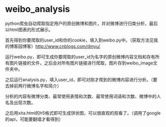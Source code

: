 # weibo_analysis
python爬虫自动爬取指定用户的原创微博和图片，并对微博进行归类分析，最后以html图表的形式展示。

首先得到你要爬取的user_id和你的cookie，填入到weibo.py中。（获取方法见我的博客园博客）http://www.cnblogs.com/dmyu/ 

运行weibo.py，即可生成你要爬取的user_id为名字的原创微博内容文档和存有所有图片链接的文件，之后会对所有图片链接进行爬取，图片存到weibo_image文件夹中。

之后运行analysis.py，填入user_id，即可对刚才爬到的微博内容进行分析。（要去掉前两行微博名字和简介）

分析的内容有微博分类、最常使用表情和次数、最常使用词语和次数、微博中的人名及出现次数。

之后用xita.html的h5格式即可生成饼状图，可以很直观的观看了。（调用了google的api，可能要翻墙才看得到）
